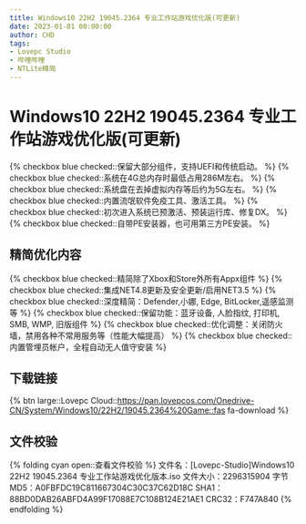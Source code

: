 ```yaml
---
title: Windows10 22H2 19045.2364 专业工作站游戏优化版(可更新)
date: 2023-01-01 00:00:00
author: CHD
tags:
- Lovepc Studio
- 哔哩哔哩
- NTLite精简
---
```


# Windows10 22H2 19045.2364 专业工作站游戏优化版(可更新)

{% checkbox blue checked::保留大部分组件，支持UEFI和传统启动。 %}
{% checkbox blue checked::系统在4G总内存时最低占用286M左右。 %}
{% checkbox blue checked::系统盘在去掉虚拟内存等后约为5G左右。 %}
{% checkbox blue checked::内置流氓软件免疫工具、激活工具。 %}
{% checkbox blue checked::初次进入系统已预激活、预装运行库、修复DX。 %}
{% checkbox blue checked::自带PE安装器，也可用第三方PE安装。 %}

## 精简优化内容
{% checkbox blue checked::精简除了Xbox和Store外所有Appx组件 %}
{% checkbox blue checked::集成NET4.8更新及安全更新/启用NET3.5 %}
{% checkbox blue checked::深度精简：Defender,小娜, Edge, BitLocker,遥感监测等 %}
{% checkbox blue checked::保留功能：蓝牙设备, 人脸指纹, 打印机, SMB, WMP, 旧版组件 %}
{% checkbox blue checked::优化调整：关闭防火墙，禁用各种不常用服务等（性能大幅提高） %}
{% checkbox blue checked::内置管埋员帐户，全程自动无人值守安装 %}



## 下载链接
{% btn large::Lovepc Cloud::https://pan.lovepcos.com/Onedrive-CN/System/Windows10/22H2/19045.2364%20Game::fas fa-download %}

## 文件校验
{% folding cyan open::查看文件校验 %}
文件名：[Lovepc-Studio]Windows10 22H2 19045.2364 专业工作站游戏优化版本.iso
文件大小：2296315904 字节
MD5：A0FBFDC19C811667304C30C37C62D18C
SHA1：88BD0DAB26ABFD4A99F17088E7C108B124E21AE1
CRC32：F747A840
{% endfolding %}

